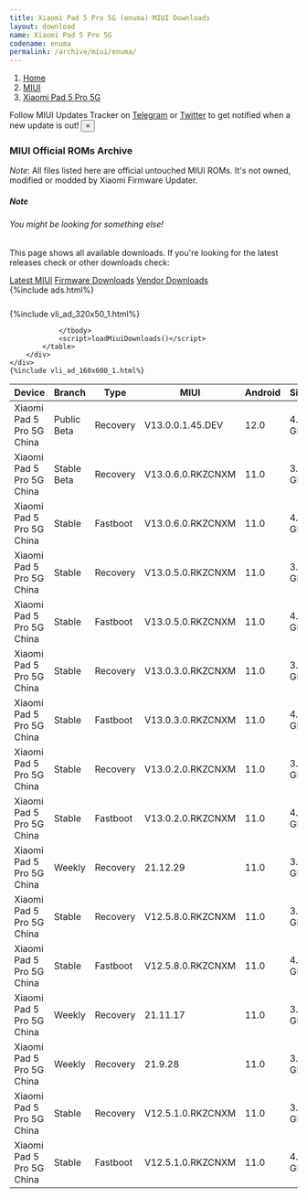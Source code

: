 ```yaml
---
title: Xiaomi Pad 5 Pro 5G (enuma) MIUI Downloads
layout: download
name: Xiaomi Pad 5 Pro 5G
codename: enuma
permalink: /archive/miui/enuma/
---
```

<nav aria-label="breadcrumb">
    <ol class="breadcrumb">
        <li class="breadcrumb-item"><a href="/">Home</a></li>
        <li class="breadcrumb-item"><a href="/miui/">MIUI</a></li>
        <li class="breadcrumb-item active" aria-current="page"><a href="/miui/enuma/">Xiaomi Pad 5 Pro 5G</a></li>
    </ol>
</nav>
<div class="alert alert-primary alert-dismissible fade show" role="alert">
    Follow MIUI Updates Tracker on <a href="https://t.me/MIUIUpdatesTracker" class="alert-link">Telegram</a>
     or <a href="https://twitter.com/MiFwUpdater" class="alert-link">Twitter</a> to get notified when a new update is out!
    <button type="button" class="close" data-dismiss="alert" aria-label="Close">
        <span aria-hidden="true">&times;</span>
    </button>
</div>

### MIUI Official ROMs Archive
*Note*: All files listed here are official untouched MIUI ROMs. It's not owned, modified or modded by Xiaomi Firmware Updater.
<div class="card">
  <div class="card-body">
    <h5 class="card-title">Note</h5>
    <h6 class="card-subtitle mb-2 text-muted">You might be looking for something else!</h6>
    <p class="card-text">This page shows all available downloads.
     If you're looking for the latest releases check or other downloads check:</p>
    <a href="/miui/enuma/" class="card-link">Latest MIUI</a>
    <a href="/firmware/enuma/" class="card-link">Firmware Downloads</a>
    <a href="/vendor/enuma/" class="card-link">Vendor Downloads</a>
  </div>
</div>
{%include ads.html%}
<div class="row justify-content-center">
    <div class="col-10">
        <div class="table-responsive-md" style="margin-top: 25px;">
            {%include vli_ad_320x50_1.html%}
            <table id="miui" class="display dt-responsive nowrap compact table table-striped table-hover table-sm">
                <thead class="thead-dark">
                    <tr>
                        <th data-ref="device">Device</th>
                        <th data-ref="branch">Branch</th>
                        <th data-ref="type">Type</th>
                        <th data-ref="miui">MIUI</th>
                        <th data-ref="android">Android</th>
                        <th data-ref="size">Size</th>
                        <th data-ref="size">Date</th>
                        <th data-ref="link">Link</th>
                    </tr>
                </thead>
                <tbody>
                <tr><td>Xiaomi Pad 5 Pro 5G China</td><td>Public Beta</td><td>Recovery</td><td>V13.0.0.1.45.DEV</td><td>12.0</td><td>4.2 GB</td><td>2022-07-08</td><td><a href="/miui/enuma/public beta/V13.0.0.1.45.DEV/">Download</a></td></tr>
<tr><td>Xiaomi Pad 5 Pro 5G China</td><td>Stable Beta</td><td>Recovery</td><td>V13.0.6.0.RKZCNXM</td><td>11.0</td><td>3.8 GB</td><td>2022-05-18</td><td><a href="/miui/enuma/stable beta/V13.0.6.0.RKZCNXM/">Download</a></td></tr>
<tr><td>Xiaomi Pad 5 Pro 5G China</td><td>Stable</td><td>Fastboot</td><td>V13.0.6.0.RKZCNXM</td><td>11.0</td><td>4.6 GB</td><td>2022-05-12</td><td><a href="/miui/enuma/stable/V13.0.6.0.RKZCNXM/">Download</a></td></tr>
<tr><td>Xiaomi Pad 5 Pro 5G China</td><td>Stable</td><td>Recovery</td><td>V13.0.5.0.RKZCNXM</td><td>11.0</td><td>3.8 GB</td><td>2022-04-02</td><td><a href="/miui/enuma/stable/V13.0.5.0.RKZCNXM/">Download</a></td></tr>
<tr><td>Xiaomi Pad 5 Pro 5G China</td><td>Stable</td><td>Fastboot</td><td>V13.0.5.0.RKZCNXM</td><td>11.0</td><td>4.6 GB</td><td>2022-03-28</td><td><a href="/miui/enuma/stable/V13.0.5.0.RKZCNXM/">Download</a></td></tr>
<tr><td>Xiaomi Pad 5 Pro 5G China</td><td>Stable</td><td>Recovery</td><td>V13.0.3.0.RKZCNXM</td><td>11.0</td><td>3.9 GB</td><td>2022-01-19</td><td><a href="/miui/enuma/stable/V13.0.3.0.RKZCNXM/">Download</a></td></tr>
<tr><td>Xiaomi Pad 5 Pro 5G China</td><td>Stable</td><td>Fastboot</td><td>V13.0.3.0.RKZCNXM</td><td>11.0</td><td>4.7 GB</td><td>2022-01-12</td><td><a href="/miui/enuma/stable/V13.0.3.0.RKZCNXM/">Download</a></td></tr>
<tr><td>Xiaomi Pad 5 Pro 5G China</td><td>Stable</td><td>Recovery</td><td>V13.0.2.0.RKZCNXM</td><td>11.0</td><td>3.9 GB</td><td>2022-01-01</td><td><a href="/miui/enuma/stable/V13.0.2.0.RKZCNXM/">Download</a></td></tr>
<tr><td>Xiaomi Pad 5 Pro 5G China</td><td>Stable</td><td>Fastboot</td><td>V13.0.2.0.RKZCNXM</td><td>11.0</td><td>4.7 GB</td><td>2021-12-27</td><td><a href="/miui/enuma/stable/V13.0.2.0.RKZCNXM/">Download</a></td></tr>
<tr><td>Xiaomi Pad 5 Pro 5G China</td><td>Weekly</td><td>Recovery</td><td>21.12.29</td><td>11.0</td><td>3.7 GB</td><td>2021-12-29</td><td><a href="/miui/enuma/weekly/21.12.29/">Download</a></td></tr>
<tr><td>Xiaomi Pad 5 Pro 5G China</td><td>Stable</td><td>Recovery</td><td>V12.5.8.0.RKZCNXM</td><td>11.0</td><td>3.5 GB</td><td>2021-11-30</td><td><a href="/miui/enuma/stable/V12.5.8.0.RKZCNXM/">Download</a></td></tr>
<tr><td>Xiaomi Pad 5 Pro 5G China</td><td>Stable</td><td>Fastboot</td><td>V12.5.8.0.RKZCNXM</td><td>11.0</td><td>4.4 GB</td><td>2021-11-17</td><td><a href="/miui/enuma/stable/V12.5.8.0.RKZCNXM/">Download</a></td></tr>
<tr><td>Xiaomi Pad 5 Pro 5G China</td><td>Weekly</td><td>Recovery</td><td>21.11.17</td><td>11.0</td><td>3.7 GB</td><td>2021-11-18</td><td><a href="/miui/enuma/weekly/21.11.17/">Download</a></td></tr>
<tr><td>Xiaomi Pad 5 Pro 5G China</td><td>Weekly</td><td>Recovery</td><td>21.9.28</td><td>11.0</td><td>3.6 GB</td><td>2021-09-29</td><td><a href="/miui/enuma/weekly/21.9.28/">Download</a></td></tr>
<tr><td>Xiaomi Pad 5 Pro 5G China</td><td>Stable</td><td>Recovery</td><td>V12.5.1.0.RKZCNXM</td><td>11.0</td><td>3.4 GB</td><td>2021-08-13</td><td><a href="/miui/enuma/stable/V12.5.1.0.RKZCNXM/">Download</a></td></tr>
<tr><td>Xiaomi Pad 5 Pro 5G China</td><td>Stable</td><td>Fastboot</td><td>V12.5.1.0.RKZCNXM</td><td>11.0</td><td>4.2 GB</td><td>2021-08-06</td><td><a href="/miui/enuma/stable/V12.5.1.0.RKZCNXM/">Download</a></td></tr>

                </tbody>
                <script>loadMiuiDownloads()</script>
            </table>
        </div>
    </div>
    {%include vli_ad_160x600_1.html%}
</div>
